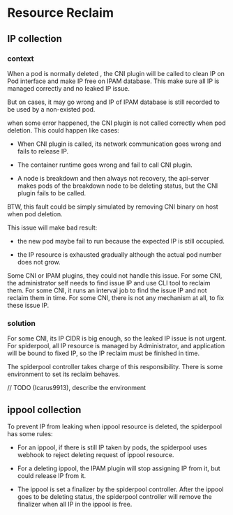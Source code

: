 # Resource Reclaim

## IP collection

### context

When a pod is normally deleted , the CNI plugin will be called to clean IP on Pod interface and make IP free on IPAM database.
This make sure all IP is managed correctly and no leaked IP issue.

But on cases, it may go wrong and IP of IPAM database is still recorded to be used by a non-existed pod.

when some error happened, the CNI plugin is not called correctly when pod deletion. This could happen like cases:

* When CNI plugin is called, its network communication goes wrong and fails to release IP.

* The container runtime goes wrong and fail to call CNI plugin.

* A node is breakdown and then always not recovery, the api-server makes pods of the breakdown node to be deleting status, but the CNI plugin fails to be called.

BTW, this fault could be simply simulated by removing CNI binary on host when pod deletion.

This issue will make bad result:

* the new pod maybe fail to run because the expected IP is still occupied.

* the IP resource is exhausted gradually although the actual pod number does not grow.

Some CNI or IPAM plugins, they could not handle this issue. For some CNI, the administrator self needs to find issue IP and use CLI tool to reclaim them.
For some CNI, it runs an interval job to find the issue IP and not reclaim them in time. For some CNI, there is not any mechanism at all, to fix these issue IP.

### solution

For some CNI, its IP CIDR is big enough, so the leaked IP issue is not urgent.
For spiderpool, all IP resource is managed by Administrator, and application will be bound to fixed IP, so the IP reclaim must be finished in time.

The spiderpool controller takes charge of this responsibility. There is some environment to set its reclaim behaves.

// TODO (Icarus9913), describe the environment

## ippool collection

To prevent IP from leaking when ippool resource is deleted, the spiderpool has some rules:

* For an ippool, if there is still IP taken by pods, the spiderpool uses webhook to reject deleting request of ippool resource.

* For a deleting ippool, the IPAM plugin will stop assigning IP from it, but could release IP from it.

* The ippool is set a finalizer by the spiderpool controller. After the ippool goes to be deleting status, the spiderpool controller will remove the finalizer when all IP in the ippool is free.
